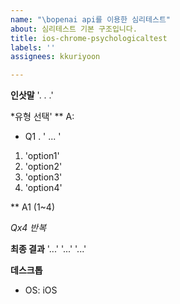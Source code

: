 ```yaml
---
name: "\bopenai api를 이용한 심리테스트"
about: 심리테스트 기본 구조입니다.
title: ios-chrome-psychologicaltest
labels: ''
assignees: kkuriyoon

---
```


**인삿말**
'. . .'

*유형 선택'
** A: 

* Q1 . ' ... '
1. 'option1'
2. 'option2'
3. 'option3'
4. 'option4'

** A1 (1~4)

*Qx4  반복*

**최종 결과**
'...'
'...'
'...'


**데스크톱**
- OS: iOS
